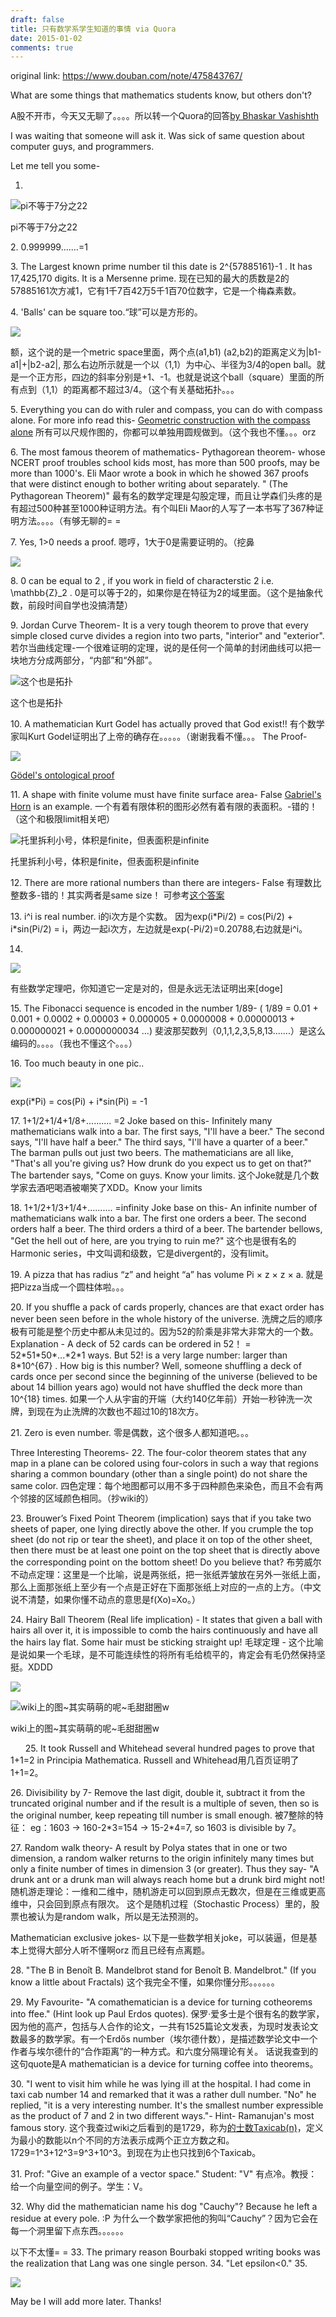 ```yaml
---
draft: false
title: 只有数学系学生知道的事情 via Quora
date: 2015-01-02
comments: true
---
```


original link: https://www.douban.com/note/475843767/

What are some things that mathematics students know, but others don't?

A股不开市，今天又无聊了。。。。所以转一个Quora的回答[by Bhaskar Vashishth](https://www.quora.com/What-are-some-things-that-mathematics-students-know-but-others-dont/answer/Bhaskar-Vashishth)

I was waiting that someone will ask it. Was sick of same question about computer guys, and programmers.

Let me tell you some-

1.

![pi不等于7分之22](../../assets/images/math-students/p24156400.jpg)

pi不等于7分之22



2\. 0.999999.......=1

3\. The Largest known prime number til this date is 2^{57885161}-1 . It has 17,425,170 digits. It is a Mersenne prime.
现在已知的最大的质数是2的57885161次方减1，它有1千7百42万5千1百70位数字，它是一个梅森素数。

4\. 'Balls' can be square too.“球”可以是方形的。

![](../../assets/images/math-students/p24156461.jpg)


额，这个说的是一个metric space里面，两个点(a1,b1) (a2,b2)的距离定义为|b1-a1|+|b2-a2|, 那么右边所示就是一个以（1,1）为中心、半径为3/4的open ball。就是一个正方形，四边的斜率分别是+1、-1。也就是说这个ball（square）里面的所有点到（1,1）的距离都不超过3/4。（这个有关基础拓扑。。。

5\. Everything you can do with ruler and compass, you can do with compass alone. For more info read this- [Geometric construction with the compass alone](http://www.cut-the-knot.org/do_you_know/compass.shtml)
所有可以尺规作图的，你都可以单独用圆规做到。（这个我也不懂。。。orz

6\. The most famous theorem of mathematics- Pythagorean theorem- whose NCERT proof troubles school kids most, has more than 500 proofs, may be more than 1000's. Eli Maor wrote a book in which he showed 367 proofs that were distinct enough to bother writing about separately. " (The Pythagorean Theorem)"
最有名的数学定理是勾股定理，而且让学森们头疼的是有超过500种甚至1000种证明方法。有个叫Eli Maor的人写了一本书写了367种证明方法。。。。（有够无聊的= =

7\. Yes, 1>0 needs a proof.
嗯哼，1大于0是需要证明的。（挖鼻

![](../../assets/images/math-students/p24156791.jpg)



8\. 0 can be equal to 2 , if you work in field of characterstic 2 i.e. \\mathbb{Z}\_2 .
0是可以等于2的，如果你是在特征为2的域里面。（这个是抽象代数，前段时间自学也没搞清楚）

9\. Jordan Curve Theorem- It is a very tough theorem to prove that every simple closed curve divides a region into two parts, "interior" and "exterior".
若尔当曲线定理-一个很难证明的定理，说的是任何一个简单的封闭曲线可以把一块地方分成两部分，“内部”和“外部”。

![这个也是拓扑](../../assets/images/math-students/p24157205.jpg)

这个也是拓扑



10\. A mathematician Kurt Godel has actually proved that God exist!!
有个数学家叫Kurt Godel证明出了上帝的确存在。。。。。（谢谢我看不懂。。。
The Proof-

![](../../assets/images/math-students/p24157222.jpg)


[Gödel's ontological proof](http://en.wikipedia.org/wiki/G%C3%B6del%27s_ontological_proof)

11\. A shape with finite volume must have finite surface area- False
[Gabriel's Horn](http://en.wikipedia.org/wiki/Gabriel%27s_Horn) is an example.
一个有着有限体积的图形必然有着有限的表面积。-错的！
（这个和极限limit相关吧）

![托里拆利小号，体积是finite，但表面积是infinite](../../assets/images/math-students/p24157317.jpg)

托里拆利小号，体积是finite，但表面积是infinite



12\. There are more rational numbers than there are integers- False
有理数比整数多-错的！其实两者是same size！
可参考[这个答案](http://math.stackexchange.com/questions/1311/are-there-more-rational-numbers-than-integers)

13\. i^i is real number.
i的i次方是个实数。
因为exp(i\*Pi/2) = cos(Pi/2) + i\*sin(Pi/2) = i，两边一起i次方，左边就是exp(-Pi/2)=0.20788,右边就是i^i。

14.

![](../../assets/images/math-students/p24157667.jpg)


有些数学定理吧，你知道它一定是对的，但是永远无法证明出来\[doge\]

15\. The Fibonacci sequence is encoded in the number 1/89- ( 1/89 = 0.01 + 0.001 + 0.0002 + 0.00003 + 0.000005 + 0.0000008 + 0.00000013 + 0.000000021 + 0.0000000034 ...)
斐波那契数列（0,1,1,2,3,5,8,13.......）是这么编码的。。。。（我也不懂这个。。。）

16\. Too much beauty in one pic..

![](../../assets/images/math-students/p24157796.jpg)


exp(i\*Pi) = cos(Pi) + i\*sin(Pi) = -1

17\. 1+1/2+1/4+1/8+.......... =2
Joke based on this- Infinitely many mathematicians walk into a bar. The first says, "I'll have a beer." The second says, "I'll have half a beer." The third says, "I'll have a quarter of a beer." The barman pulls out just two beers. The mathematicians are all like, "That's all you're giving us? How drunk do you expect us to get on that?" The bartender says, "Come on guys. Know your limits.
这个Joke就是几个数学家去酒吧喝酒被嘲笑了XDD。Know your limits

18\. 1+1/2+1/3+1/4+.......... =infinity
Joke base on this- An infinite number of mathematicians walk into a bar. The first one orders a beer. The second orders half a beer. The third orders a third of a beer. The bartender bellows, "Get the hell out of here, are you trying to ruin me?"
这个也是很有名的Harmonic series，中文叫调和级数，它是divergent的，没有limit。

19\. A pizza that has radius “z” and height “a” has volume Pi × z × z × a.
就是把Pizza当成一个圆柱体啦。。。

20\. If you shuffle a pack of cards properly, chances are that exact order has never been seen before in the whole history of the universe.
洗牌之后的顺序极有可能是整个历史中都从未见过的。因为52的阶乘是非常大非常大的一个数。
Explanation - A deck of 52 cards can be ordered in 52！ = 52\*51\*50\*...\*2\*1 ways. But 52! is a very large number: larger than 8\*10^{67} .
How big is this number? Well, someone shuffling a deck of cards once per second since the beginning of the universe (believed to be about 14 billion years ago) would not have shuffled the deck more than 10^{18} times.
如果一个人从宇宙的开端（大约140亿年前）开始一秒钟洗一次牌，到现在为止洗牌的次数也不超过10的18次方。

21\. Zero is even number.
零是偶数，这个很多人都知道吧。。。

Three Interesting Theorems-
22\. The four-color theorem states that any map in a plane can be colored using four-colors in such a way that regions sharing a common boundary (other than a single point) do not share the same color.
四色定理：每个地图都可以用不多于四种颜色来染色，而且不会有两个邻接的区域颜色相同。（抄wiki的）

23\. Brouwer’s Fixed Point Theorem (implication) says that if you take two sheets of paper, one lying directly above the other. If you crumple the top sheet (do not rip or tear the sheet), and place it on top of the other sheet, then there must be at least one point on the top sheet that is directly above the corresponding point on the bottom sheet! Do you believe that?
布劳威尔不动点定理：这里是一个比喻，说是两张纸，把一张纸弄皱放在另外一张纸上面，那么上面那张纸上至少有一个点是正好在下面那张纸上对应的一点的上方。（中文说不清楚，如果你懂不动点的意思是f(Xo)=Xo。）


24\. Hairy Ball Theorem (Real life implication) - It states that given a ball with hairs all over it, it is impossible to comb the hairs continuously and have all the hairs lay flat. Some hair must be sticking straight up!
毛球定理 - 这个比喻是说如果一个毛球，是不可能连续性的将所有毛给梳平的，肯定会有毛仍然保持坚挺。XDDD

![](../../assets/images/math-students/p24158727.jpg)



![wiki上的图~其实萌萌的呢~毛甜甜圈w](../../assets/images/math-students/p24158728.jpg)

wiki上的图~其实萌萌的呢~毛甜甜圈w


     
25\. It took Russell and Whitehead several hundred pages to prove that 1+1=2 in Principia Mathematica.
Russell and Whitehead用几百页证明了1+1=2。

26\. Divisibility by 7-
Remove the last digit, double it, subtract it from the truncated original number and if the result is a multiple of seven, then so is the original number, keep repeating till number is small enough.
被7整除的特征：
eg：1603 -> 160-2\*3=154 -> 15-2\*4=7, so 1603 is divisible by 7。

27\. Random walk theory- A result by Polya states that in one or two dimension, a random walker returns to the origin infinitely many times but only a finite number of times in dimension 3 (or greater).
Thus they say- "A drunk ant or a drunk man will always reach home but a drunk bird might not!
随机游走理论：一维和二维中，随机游走可以回到原点无数次，但是在三维或更高维中，只会回到原点有限次。
这个是随机过程（Stochastic Process）里的，股票也被认为是random walk，所以是无法预测的。

Mathematician exclusive jokes-
以下是一些数学相关joke，可以装逼，但是基本上觉得大部分人听不懂啊orz 而且已经有点离题。

28\. "The B in Benoît B. Mandelbrot stand for Benoît B. Mandelbrot."
(If you know a little about Fractals)
这个我完全不懂，如果你懂分形。。。。。。

29\. My Favourite- "A comathematician is a device for turning cotheorems into ffee." (Hint look up Paul Erdos quotes).
保罗·爱多士是个很有名的数学家，因为他的高产，包括与人合作的论文，一共有1525篇论文发表，为现时发表论文数最多的数学家。有一个Erdős number（埃尔德什数），是描述数学论文中一个作者与埃尔德什的“合作距离”的一种方式。和六度分隔理论有关。
话说我查到的这句quote是A mathematician is a device for turning coffee into theorems。

30\. "I went to visit him while he was lying ill at the hospital. I had come in taxi cab number 14 and remarked that it was a rather dull number. "No" he replied, "it is a very interesting number. It's the smallest number expressible as the product of 7 and 2 in two different ways."-
Hint- Ramanujan's most famous story.
这个我查过wiki之后看到的是1729，称为[的士数Taxicab(n)](http://zh.wikipedia.org/wiki/%E7%9A%84%E5%A3%AB%E6%95%B8)，定义为最小的数能以n个不同的方法表示成两个正立方数之和。1729=1^3+12^3=9^3+10^3。到现在为止也只找到6个Taxicab。

31\. Prof: "Give an example of a vector space."
Student: "V"
有点冷。教授：给一个向量空间的例子。学生：V。

32\. Why did the mathematician name his dog "Cauchy"? Because he left a residue at every pole. :P
为什么一个数学家把他的狗叫“Cauchy”？因为它会在每一个洞里留下点东西。。。。。。

以下不太懂= =
33\. The primary reason Bourbaki stopped writing books was the realization that Lang was one single person.
34\. "Let epsilon<0."
35.

![](../../assets/images/math-students/p24159867.jpg)



May be I will add more later. Thanks!
